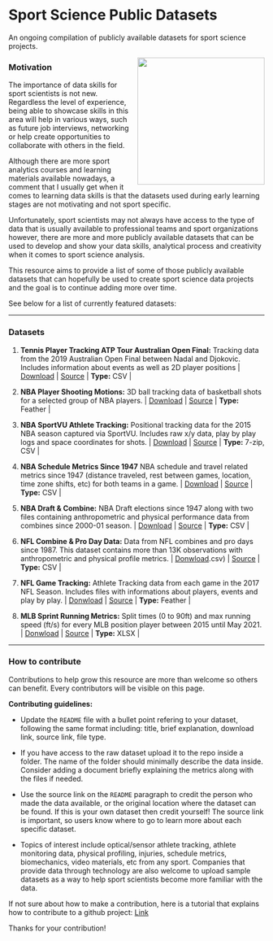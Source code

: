 # Sport Science Public Datasets
An ongoing compilation of publicly available datasets for sport science projects.

<img src="https://www.pinclipart.com/picdir/big/353-3532629_cropped-just-logoman-from-ab-sports-science-vector.png" align="right" width="250" />

### Motivation

The importance of data skills for sport scientists is not new. Regardless the level of experience, being able to showcase skills in this area will help in various ways, such as future job interviews, networking or help create opportunities to collaborate with others in the field.  

Although there are more sport analytics courses and learning materials available nowadays, a comment that I usually get when it comes to learning data skills is that the datasets used during early learning stages are not motivating and not sport specific.

Unfortunately, sport scientists may not always have access to the type of data that is usually available to professional teams and sport organizations however, there are more and more publicly available datasets that can be used to develop and show your data skills, analytical process and creativity when it comes to sport science analysis. 

This resource aims to provide a list of some of those publicly available datasets that can hopefully be used to create sport science data projects and the goal is to continue adding more over time. 

See below for a list of currently featured datasets:


***
### Datasets

1. **Tennis Player Tracking ATP Tour Australian Open Final:** Tracking data from the 2019 Australian Open Final between Nadal and Djokovic. Includes information about events as well as 2D player positions | [Download](https://github.com/josedv82/sport_open_datasets/tree/main/Tennis.%20ATP%20Tour%20AU%20Open%202019.%20Tracking%20Data) | [Source](https://www.kaggle.com/robseidl/tennis-atp-tour-australian-open-final-2019) | **Type:** CSV |

2. **NBA Player Shooting Motions:** 3D ball tracking data of basketball shots for a selected group of NBA players. | [Download](https://github.com/josedv82/sport_open_datasets/tree/main/Basketball%20NBA%20Player%20Shooting%20Motions) | [Source](https://www.inpredictable.com/2021/01/nba-player-shooting-motions-data-dump.html) | **Type:** Feather |
  
3. **NBA SportVU Athlete Tracking:** Positional tracking data for the 2015 NBA season captured via SportVU. Includes raw x/y data, play by play logs and space coordinates for shots. | [Download](https://github.com/josedv82/public_sport_science_datasets/tree/main/NBA%20Tracking) | [Source](https://github.com/sealneaward) | **Type:** 7-zip, CSV |

4. **NBA Schedule Metrics Since 1947** NBA schedule and travel related metrics since 1947 (distance traveled, rest between games, location, time zone shifts, etc) for both teams in a game. | [Download](https://github.com/josedv82/sport_open_datasets/tree/main/NBA%20Schedule%20Metrics) | [Source](https://github.com/josedv82/airball) | **Type:** CSV |

5. **NBA Draft & Combine:** NBA Draft elections since 1947 along with two files containing anthropometric and physical performance data from combines since 2000-01 season. | [Download](https://github.com/josedv82/sport_open_datasets/tree/main/NBA%20Combine) | [Source](https://www.nba.com/stats/draft/combine-anthro/) | **Type:** CSV |

6. **NFL Combine & Pro Day Data:** Data from NFL combines and pro days since 1987. This dataset contains more than 13K observations with anthropometric and physical profile metrics. | [Donwload](https://github.com/josedv82/public_sport_science_datasets/tree/main/NFL%20Combine).csv) | [Source](https://nflcombineresults.com/) | **Type:** CSV |  

7. **NFL Game Tracking:** Athlete Tracking data from each game in the 2017 NFL Season. Includes files with informations about players, events and play by play. | [Donwload](https://github.com/josedv82/public_sport_science_datasets/tree/main/NFL%20Tracking) | [Source](https://github.com/nfl-football-ops/Big-Data-Bowl) | **Type:** Feather |

8. **MLB Sprint Running Metrics:** Split times (0 to 90ft) and max running speed (ft/s) for every MLB position player between 2015 until May 2021. | [Donwload](https://github.com/josedv82/public_sport_science_datasets/tree/main/MLB%20Running) | [Source](https://baseballsavant.mlb.com/) | **Type:** XLSX |
   
   
   
   

---
### How to contribute
Contributions to help grow this resource are more than welcome so others can benefit. Every contributors will be visible on this page.

**Contributing guidelines:**

* Update the `README` file with a bullet point refering to your dataset, following the same format including: title, brief explanation, download link, source link, file type.  

* If you have access to the raw dataset upload it to the repo inside a folder. The name of the folder should minimally describe the data inside. Consider adding a document briefly explaining the metrics along with the files if needed.  

* Use the source link on the `README` paragraph to credit the person who made the data available, or the original location where the dataset can be found. If this is your own dataset then credit yourself! The source link is important, so users know where to go to learn more about each specific dataset.  

* Topics of interest include optical/sensor athlete tracking, athlete monitoring data, physical profiling, injuries, schedule metrics, biomechanics, video materials, etc from any sport. Companies that provide data through technology are also welcome to upload sample datasets as a way to help sport scientists become more familiar with the data. 

If not sure about how to make a contribution, here is a tutorial that explains how to contribute to a github project: [Link](https://github.com/MarcDiethelm/contributing/blob/master/README.md)

Thanks for your contribution!


